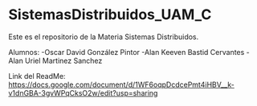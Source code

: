 # SistemasDistribuidos_UAM_C
Este es el repositorio de la Materia Sistemas Distribuidos.

Alumnos: 
-Oscar David González Pintor
-Alan Keeven Bastid Cervantes
-Alan Uriel Martinez Sanchez

Link del ReadMe: https://docs.google.com/document/d/1WF6oqpDcdcePmt4iHBV__k-v1dnGBA-3gvWPqCksO2w/edit?usp=sharing

